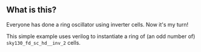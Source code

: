 <!---

This file is used to generate your project datasheet. Please fill in the information below and delete any unused
sections.

You can also include images in this folder and reference them in the markdown. Each image must be less than
512 kb in size, and the combined size of all images must be less than 1 MB.
-->

## What is this?

Everyone has done a ring oscillator using inverter cells. Now it's my turn!

This simple example uses verilog to instantiate a ring of (an odd number of) `sky130_fd_sc_hd__inv_2` cells.
